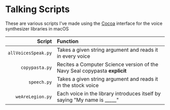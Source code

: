 # Talking Scripts
These are various scripts I've made using the [Cocoa](https://developer.apple.com/documentation/appkit/nsspeechsynthesizer) 
interface for the voice synthesizer libraries in macOS

Script | Function 
-----: | :------- 
`allVoicesSpeak.py` | Takes a given string argument and reads it in every voice
`copypasta.py` | Recites a Computer Science version of the Navy Seal copypasta **explicit**
`speech.py` | Takes a given string argument and reads it in the stock voice
`weAreLegion.py` | Each voice in the library introduces itself by saying "My name is _____"
